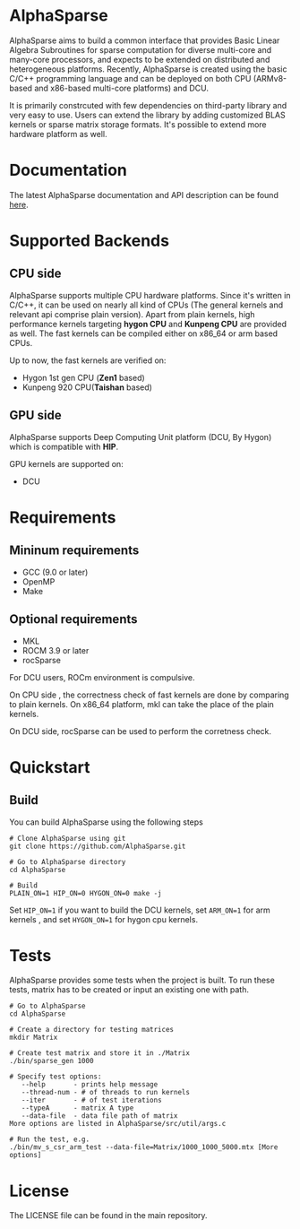 # AlphaSparse

AlphaSparse aims to build a common interface that provides Basic Linear Algebra Subroutines for sparse computation for diverse multi-core and many-core processors, and expects to be extended on distributed and heterogeneous platforms. Recently, AlphaSparse is created using the basic C/C++ programming language and can be deployed on both CPU (ARMv8-based and x86-based multi-core platforms) and DCU. 

It is primarily constrcuted with few dependencies on third-party library and very easy to use. Users can extend the library by adding customized BLAS kernels or sparse matrix storage formats. It's possible to extend more hardware platform as well.

# Documentation

The latest AlphaSparse documentation and API description can be found [here](https://alphasparse.github.io/AlphaSparse/build/html/index.html).

# Supported Backends

## CPU side

AlphaSparse supports multiple CPU hardware platforms. Since it's written in C/C++, it can be used on nearly all kind of CPUs (The general kernels and relevant api comprise plain version). Apart from plain  kernels, high performance kernels targeting **hygon CPU** and **Kunpeng CPU** are provided as well. The fast kernels can be compiled either on x86_64 or arm based CPUs. 

Up to now, the fast kernels are verified on:

- Hygon 1st gen CPU (**Zen1** based)
- Kunpeng 920 CPU(**Taishan** based)

## GPU side

AlphaSparse supports Deep Computing Unit platform (DCU, By Hygon) which is compatible with **HIP**. 

GPU kernels are supported on: 

- DCU

# Requirements

## Mininum requirements

* GCC (9.0 or later)
* OpenMP
* Make

## Optional requirements

- MKL
- ROCM 3.9 or later
- rocSparse

For DCU users, ROCm environment is compulsive.

On CPU side , the correctness check of fast kernels are done by comparing to plain kernels. On x86_64 platform, mkl can take the place of the plain kernels.

On DCU side, rocSparse can be used to perform the corretness check.

# Quickstart

## Build

You can build AlphaSparse using the following steps

```
# Clone AlphaSparse using git
git clone https://github.com/AlphaSparse.git

# Go to AlphaSparse directory
cd AlphaSparse

# Build
PLAIN_ON=1 HIP_ON=0 HYGON_ON=0 make -j

```

Set `HIP_ON=1` if you want to build the DCU kernels, set `ARM_ON=1`  for arm kernels , and set `HYGON_ON=1`  for hygon cpu kernels.

# Tests

AlphaSparse provides some tests when the project is built. To run these tests, matrix has to be created or input an existing one with path.

```
# Go to AlphaSparse 
cd AlphaSparse

# Create a directory for testing matrices
mkdir Matrix

# Create test matrix and store it in ./Matrix
./bin/sparse_gen 1000

# Specify test options:
   --help       - prints help message
   --thread-num - # of threads to run kernels
   --iter       - # of test iterations
   --typeA      - matrix A type
   --data-file  - data file path of matrix
More options are listed in AlphaSparse/src/util/args.c

# Run the test, e.g.
./bin/mv_s_csr_arm_test --data-file=Matrix/1000_1000_5000.mtx [More options]
```

# License
The LICENSE file can be found in the main repository.

